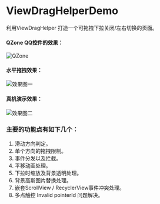 # ViewDragHelperDemo
利用ViewDragHelper 打造一个可拖拽下拉关闭/左右切换的页面。

#### QZone QQ控件的效果：

![QZone](https://github.com/xiaosong520/ViewDragHelperDemo/blob/master/Gif/QZone.gif)

#### 水平拖拽效果：

![效果图一](https://github.com/xiaosong520/ViewDragHelperDemo/blob/master/Gif/dragview_horizontal.gif)

#### 真机演示效果：

![效果图二](https://github.com/xiaosong520/ViewDragHelperDemo/blob/master/Gif/dragview_vertical.gif)

### 主要的功能点有如下几个：
1. 滑动方向判定。
2. 单个方向的拖拽限制。
3. 事件分发以及拦截。
4. 平移动画处理。
5. 下拉时缩放及背景透明处理。
6. 背景高斯图片替换处理。
7. 嵌套ScrollView / RecyclerView事件冲突处理。
8. 多点触控 Invalid pointerId 问题解决。
